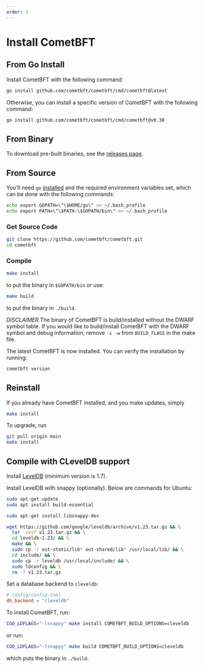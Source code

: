 ```yaml
---
order: 3
---
```


# Install CometBFT

## From Go Install

Install CometBFT with the following command:

```sh
go install github.com/cometbft/cometbft/cmd/cometbft@latest
```

Otherwise, you can install a specific version of CometBFT with the following command:

```sh
go install github.com/cometbft/cometbft/cmd/cometbft@v0.38
```

## From Binary

To download pre-built binaries, see the [releases page](https://github.com/cometbft/cometbft/releases).

## From Source

You'll need `go` [installed](https://golang.org/doc/install) and the required
environment variables set, which can be done with the following commands:

```sh
echo export GOPATH=\"\$HOME/go\" >> ~/.bash_profile
echo export PATH=\"\$PATH:\$GOPATH/bin\" >> ~/.bash_profile
```

### Get Source Code

```sh
git clone https://github.com/cometbft/cometbft.git
cd cometbft
```

### Compile

```sh
make install
```

to put the binary in `$GOPATH/bin` or use:

```sh
make build
```

to put the binary in `./build`.

_DISCLAIMER_ The binary of CometBFT is build/installed without the DWARF
symbol table. If you would like to build/install CometBFT with the DWARF
symbol and debug information, remove `-s -w` from `BUILD_FLAGS` in the make
file.

The latest CometBFT is now installed. You can verify the installation by
running:

```sh
cometbft version
```

## Reinstall

If you already have CometBFT installed, and you make updates, simply

```sh
make install
```

To upgrade, run

```sh
git pull origin main
make install
```

## Compile with CLevelDB support

Install [LevelDB](https://github.com/google/leveldb) (minimum version is 1.7).

Install LevelDB with snappy (optionally). Below are commands for Ubuntu:

```sh
sudo apt-get update
sudo apt install build-essential

sudo apt-get install libsnappy-dev

wget https://github.com/google/leveldb/archive/v1.23.tar.gz && \
  tar -zxvf v1.23.tar.gz && \
  cd leveldb-1.23/ && \
  make && \
  sudo cp -r out-static/lib* out-shared/lib* /usr/local/lib/ && \
  cd include/ && \
  sudo cp -r leveldb /usr/local/include/ && \
  sudo ldconfig && \
  rm -f v1.23.tar.gz
```

Set a database backend to `cleveldb`:

```toml
# config/config.toml
db_backend = "cleveldb"
```

To install CometBFT, run:

```sh
CGO_LDFLAGS="-lsnappy" make install COMETBFT_BUILD_OPTIONS=cleveldb
```

or run:

```sh
CGO_LDFLAGS="-lsnappy" make build COMETBFT_BUILD_OPTIONS=cleveldb
```

which puts the binary in `./build`.
